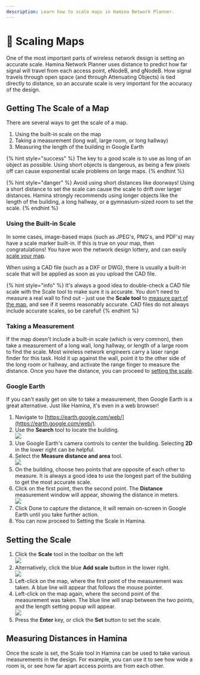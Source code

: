 ```yaml
---
description: Learn how to scale maps in Hamina Network Planner.
---
```


# 📏 Scaling Maps

One of the most important parts of wireless network design is setting an accurate scale. Hamina Network Planner uses distance to predict how far signal will travel from each access point, eNodeB, and gNodeB. How signal travels through open space (and through Attenuating Objects) is tied directly to distance, so an accurate scale is very important for the accuracy of the design.

## Getting The Scale of a Map

There are several ways to get the scale of a map.

1. Using the built-in scale on the map
2. Taking a measurement (long wall, large room, or long hallway)
3. Measuring the length of the building in Google Earth

{% hint style="success" %}
The key to a good scale is to use as long of an object as possible. Using short objects is dangerous, as being a few pixels off can cause exponential scale problems on large maps.
{% endhint %}

{% hint style="danger" %}
Avoid using short distances like doorways! Using a short distance to set the scale can cause the scale to drift over larger distances. Hamina strongly recommends using longer objects like the length of the building, a long hallway, or a gymnasium-sized room to set the scale.
{% endhint %}

### Using the Built-in Scale

In some cases, image-based maps (such as JPEG's, PNG's, and PDF's) may have a scale marker built-in. If this is true on your map, then congratulations! You have won the network design lottery, and can easily [scale your map](https://app.gitbook.com/o/rTVfxjULR4EKN01QWb8X/s/zUQ3TfKTYBeb6nf9W8Hv/\~/changes/AFLrpuKEHkIHIvtepKsV/scaling-maps#setting-the-scale).

When using a CAD file (such as a DXF or DWG), there is usually a built-in scale that will be applied as soon as you upload the CAD file.

{% hint style="info" %}
It's always a good idea to double-check a CAD file scale with the Scale tool to make sure it is accurate. You don't need to measure a real wall to find out - just use the **Scale tool** to [measure part of the map](https://app.gitbook.com/o/rTVfxjULR4EKN01QWb8X/s/zUQ3TfKTYBeb6nf9W8Hv/\~/changes/AFLrpuKEHkIHIvtepKsV/scaling-maps#measuring-distances), and see if it seems reasonably accurate. CAD files do not always include accurate scales, so be careful!
{% endhint %}

### Taking a Measurement

If the map doesn't include a built-in scale (which is very common), then take a measurement of a long wall, long hallway, or length of a large room to find the scale. Most wireless network engineers carry a laser range finder for this task. Hold it up against the wall, point it to the other side of the long room or hallway, and activate the range finger to measure the distance. Once you have the distance, you can proceed to [setting the scale](https://app.gitbook.com/o/rTVfxjULR4EKN01QWb8X/s/zUQ3TfKTYBeb6nf9W8Hv/\~/changes/AFLrpuKEHkIHIvtepKsV/scaling-maps#setting-the-scale).

### Google Earth

If you can't easily get on site to take a measurement, then Google Earth is a great alternative. Just like Hamina, it's even in a web browser!

1. Navigate to [https://earth.google.com/web/](https://earth.google.com/web/).
2. Use the **Search** tool to locate the building.\
   ![](.gitbook/assets/Search.jpeg)
3. Use Google Earth's camera controls to center the building. Selecting **2D** in the lower right can be helpful.
4. Select the **Measure distance and area** tool.\
   ![](<.gitbook/assets/Google Earth Measure.jpeg>)
5. On the building, choose two points that are opposite of each other to measure. It is always a good idea to use the longest part of the building to get the most accurate scale.
6. Click on the first point, then the second point. The **Distance** measurement window will appear, showing the distance in meters.\
   ![](<.gitbook/assets/Measurement Points.png>)
7. Click Done to capture the distance, It will remain on-screen in Google Earth until you take further action.
8. You can now proceed to Setting the Scale in Hamina.

## Setting the Scale

1. Click the **Scale** tool in the toolbar on the left\
   ![](<.gitbook/assets/Scale tool.png>)
2. Alternatively, click the blue **Add scale** button in the lower right.\
   ![](<.gitbook/assets/Add Scale.png>)
3. Left-click on the map, where the first point of the measurement was taken. A blue line will appear that follows the mouse pointer.
4. Left-click on the map again, where the second point of the measurement was taken. The blue line will snap between the two points, and the length setting popup will appear.\
   ![](<.gitbook/assets/Set Scale.gif>)
5. Press the **Enter** key, or click the **Set** button to set the scale.

## Measuring Distances in Hamina

Once the scale is set, the Scale tool in Hamina can be used to take various measurements in the design. For example, you can use it to see how wide a room is, or see how far apart access points are from each other.
